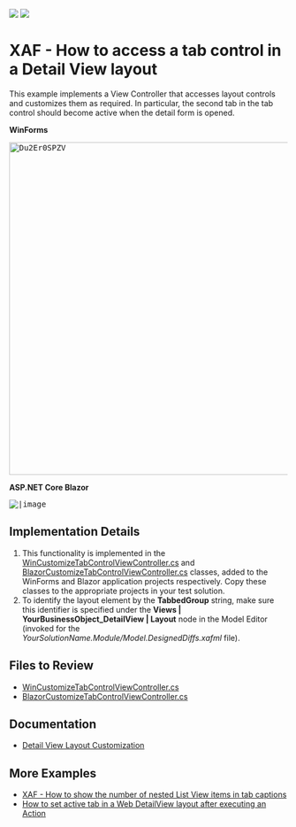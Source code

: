 <!-- default badges list -->
[![](https://img.shields.io/badge/Open_in_DevExpress_Support_Center-FF7200?style=flat-square&logo=DevExpress&logoColor=white)](https://supportcenter.devexpress.com/ticket/details/E372)
[![](https://img.shields.io/badge/📖_How_to_use_DevExpress_Examples-e9f6fc?style=flat-square)](https://docs.devexpress.com/GeneralInformation/403183)
<!-- default badges end -->
# XAF - How to access a tab control in a Detail View layout


This example implements a View Controller that accesses layout controls and customizes them as required. In particular, the second tab in the tab control should become active when the detail form is opened.


**WinForms** 

<kbd><img width="601" alt="Du2Er0SPZV" src="https://user-images.githubusercontent.com/14300209/226934893-008269a8-66b7-4f3e-a04a-d1a000d86e83.png"><kbd>

**ASP.NET Core Blazor**

<kbd>![|image](https://user-images.githubusercontent.com/33227868/231761563-86aaa8fa-ebaf-4b20-958e-a4190fafcfa4.png)</kbd>

## Implementation Details

1. This functionality is implemented in the [WinCustomizeTabControlViewController.cs](./CS/EFCore/AccessLayoutEF/AccessLayoutEF.Win/Controllers/WinCustomizeTabControlViewController.cs) and [BlazorCustomizeTabControlViewController.cs](./CS/EFCore/AccessLayoutEF/AccessLayoutEF.Blazor.Server/Controllers/BlazorCustomizeTabControlViewController.cs) classes, added to the WinForms and Blazor application projects respectively. Copy these classes to the appropriate projects in your test solution.
2. To identify the layout element by the **TabbedGroup** string, make sure this identifier is specified under the **Views | YourBusinessObject_DetailView | Layout** node in the Model Editor (invoked for the _YourSolutionName.Module/Model.DesignedDiffs.xafml_ file).

## Files to Review

* [WinCustomizeTabControlViewController.cs](./CS/EFCore/AccessLayoutEF/AccessLayoutEF.Win/Controllers/WinCustomizeTabControlViewController.cs) 
* [BlazorCustomizeTabControlViewController.cs](./CS/EFCore/AccessLayoutEF/AccessLayoutEF.Blazor.Server/Controllers/BlazorCustomizeTabControlViewController.cs) 

## Documentation

* [Detail View Layout Customization](https://docs.devexpress.com/eXpressAppFramework/112817/ui-construction/views/layout/view-items-layout-customization)

## More Examples

* [XAF - How to show the number of nested List View items in tab captions](https://github.com/DevExpress-Examples/XAF-How-to-show-the-number-of-nested-list-views-items-in-tab-captions)
* [How to set active tab in a Web DetailView layout after executing an Action](https://supportcenter.devexpress.com/ticket/details/t586150/how-to-set-active-tab-in-a-web-detailview-layout-after-executing-an-action)

